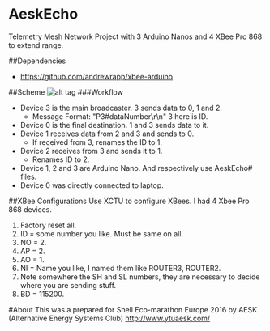 # AeskEcho
Telemetry Mesh Network Project with 3 Arduino Nanos and 4 XBee Pro 868 to extend range.

##Dependencies
- https://github.com/andrewrapp/xbee-arduino

##Scheme
![alt tag](http://i.imgur.com/Vuui5Ce.png)
###Workflow
* Device 3 is the main broadcaster. 3 sends data to 0, 1 and 2.
  * Message Format: "P3#dataNumber\r\n" 3 here is ID.
* Device 0 is the final destination. 1 and 3 sends data to it.
* Device 1 receives data from 2 and 3 and sends to 0.
  * If received from 3, renames the ID to 1.
* Device 2 receives from 3 and sends it to 1.
  * Renames ID to 2.
* Device 1, 2 and 3 are Arduino Nano. And respectively use AeskEcho# files.
* Device 0 was directly connected to laptop.

##XBee Configurations
Use XCTU to configure XBees. I had 4 Xbee Pro 868 devices.
 1. Factory reset all.
 2. ID = some number you like. Must be same on all.
 3. NO = 2.
 4. AP = 2.
 5. AO = 1.
 6. NI = Name you like, I named them like ROUTER3, ROUTER2.
 7. Note somewhere the SH and SL numbers, they are necessary to decide where you are sending stuff.
 8. BD = 115200.

#About
This was a prepared for Shell Eco-marathon Europe 2016 by AESK (Alternative Energy Systems Club) http://www.ytuaesk.com/
